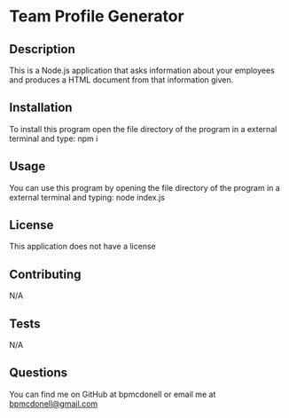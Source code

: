 # Team Profile Generator

## Description

This is a Node.js application that asks information about your employees and produces a HTML document from that information given.

## Installation
To install this program open the file directory of the program in a external terminal and type: npm i

## Usage
You can use this program by opening the file directory of the program in a external terminal and typing: node index.js

## License
This application does not have a license

## Contributing
N/A

## Tests
N/A

## Questions
You can find me on GitHub at bpmcdonell or email me at bpmcdonell@gmail.com